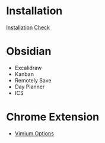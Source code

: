 # Installation
[Installation](install.sh)
[Check](vim_backup)

# Obsidian
- Excalidraw
- Kanban
- Remotely Save
- Day Planner
- ICS

# Chrome Extension
- [Vimium Options](vimium-options.json)
